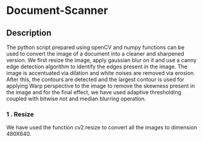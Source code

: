# Document-Scanner

## Description

The python script prepared using openCV and numpy functions can be used to convert the image of a document into a cleaner and sharpened version.
We first resize the image, apply gaussian blur on it and use a canny edge detection algorithm to identify the edges present in the image. The image is accentuated via dilation and white noises are removed via erosion. After this, the contours are detected and the largest contour is used for applying Warp perspective to the image to remove the skewness present in the image and for the final effect, we have used adaptive thresholding coupled with bitwise not and median blurring operation.

### 1 . Resize

We have used the function cv2.resize to convert all the images to dimension 480X640.

